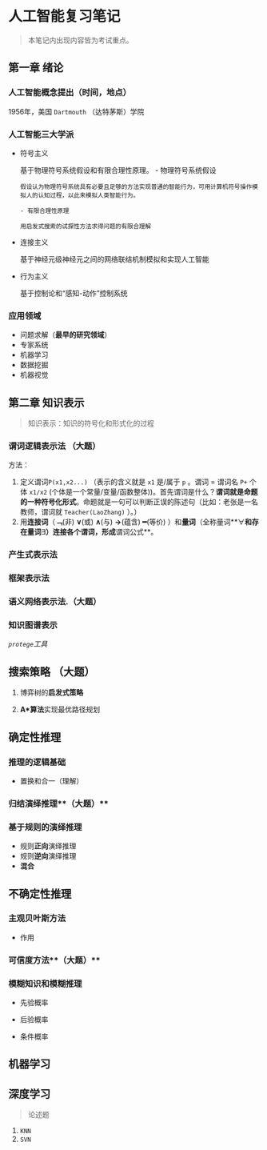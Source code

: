 # 人工智能复习笔记

> 本笔记内出现内容皆为考试重点。

## 第一章 绪论

### 人工智能概念提出（时间，地点）

   1956年，美国 `Dartmouth` （达特茅斯）学院

### 人工智能三大学派

- 符号主义

   基于物理符号系统假设和有限合理性原理。
      - 物理符号系统假设

      假设认为物理符号系统具有必要且足够的方法实现普通的智能行为，可用计算机符号操作模拟人的认知过程，以此来模拟人类智能行为。

      - 有限合理性原理

      用启发式搜索的试探性方法求得问题的有限合理解
- 连接主义

   基于神经元级神经元之间的网络联结机制模拟和实现人工智能
- 行为主义

   基于控制论和“感知-动作”控制系统

### 应用领域

- 问题求解（**最早的研究领域**）
- 专家系统
- 机器学习
- 数据挖掘
- 机器视觉

## 第二章 知识表示

> 知识表示：知识的符号化和形式化的过程

### 谓词逻辑表示法 **（大题）**

方法：

1. 定义谓词`P(x1,x2...)` （表示的含义就是 `x1` 是/属于 `p` 。谓词 = 谓词名 `P+` 个体 `x1/x2` (个体是一个常量/变量/函数整体))。首先谓词是什么？**谓词就是命题的一种符号化形式**。命题就是一句可以判断正误的陈述句（比如：老张是一名教师，谓词就 `Teacher(LaoZhang)` ）。）
2. 用**连接词**（**﹁**(非) **∨**(或) **∧**(与) **→**(蕴含) **━**(等价) ）和**量词**（全称量词**∀**和存在量词**∃**）连接各个谓词，形成**谓词公式**。

### 产生式表示法

### 框架表示法

### 语义网络表示法.**（大题）**

### 知识图谱表示

   *`protege`工具*

## 搜索策略  **（大题）**

1. 博弈树的**启发式策略**

2. **A*算法**实现最优路径规划

## 确定性推理

### 推理的逻辑基础

- 置换和合一（理解）

### 归结演绎推理**（大题）**

### 基于规则的演绎推理

- 规则**正向**演绎推理
- 规则**逆向**演绎推理
- **混合**

## 不确定性推理

### 主观贝叶斯方法

- 作用

### 可信度方法**（大题）**

### 模糊知识和模糊推理

- 先验概率

- 后验概率

- 条件概率

## 机器学习

## 深度学习

> 论述题

1. `KNN`
2. `SVN`
